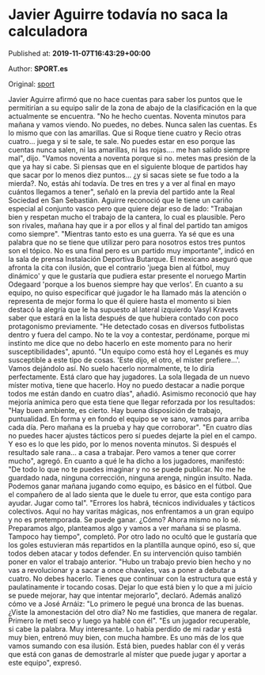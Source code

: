 
# Javier Aguirre todavía no saca la calculadora

Published at: **2019-11-07T16:43:29+00:00**

Author: **SPORT.es**

Original: [sport](https://www.sport.es/es/noticias/leganes/javier-aguirre-todavia-saca-calculadora-7718460)

Javier Aguirre afirmó que no hace cuentas para saber los puntos que le permitirían a su equipo salir de la zona de abajo de la clasificación en la que actualmente se encuentra.
"No he hecho cuentas. Noventa minutos para mañana y vamos viendo. No puedes, no debes. Nunca salen las cuentas. Es lo mismo que con las amarillas. Que si Roque tiene cuatro y Recio otras cuatro... juega y si te sale, te sale. No puedes estar en eso porque las cuentas nunca salen, ni las amarillas, ni las rojas.... me han salido siempre mal", dijo.
"Vamos noventa a noventa porque si no. metes mas presión de la que ya hay si cabe. Si piensas que en el siguiente bloque de partidos hay que sacar por lo menos diez puntos... ¿y si sacas siete se fue todo a la mierda?. No, estás ahí todavía. De tres en tres y a ver al final en mayo cuántos llegamos a tener", señaló en la previa del partido ante la Real Sociedad en San Sebastián.
Aguirre reconoció que le tiene un cariño especial al conjunto vasco pero que quiere dejar eso de lado: "Trabajan bien y respetan mucho el trabajo de la cantera, lo cual es plausible. Pero son rivales, mañana hay que ir a por ellos y al final del partido tan amigos como siempre".
"Mientras tanto esto es una guerra. Ya sé que es una palabra que no se tiene que utilizar pero para nosotros estos tres puntos son el tópico. No es una final pero es un partido muy importante", indicó en la sala de prensa Instalación Deportiva Butarque.
El mexicano aseguró que afronta la cita con ilusión, que el contrario 'juega bien al fútbol, muy dinámico' y que le gustaría que pudiera estar presente el noruego Martin Odegaard 'porque a los buenos siempre hay que verlos'.
En cuanto a su equipo, no quiso especificar qué jugador le ha llamado más la atención o representa de mejor forma lo que él quiere hasta el momento si bien destacó la alegría que le ha supuesto al lateral izquierdo Vasyl Kravets saber que estará en la lista después de que hubiera contado con poco protagonismo previamente.
"He detectado cosas en diversos futbolistas dentro y fuera del campo. No te la voy a contestar, perdóname, porque mi instinto me dice que no debo hacerlo en este momento para no herir susceptibilidades", apuntó.
"Un equipo como está hoy el Leganés es muy susceptible a este tipo de cosas. 'Este dijo, el otro, el míster prefiere...'. Vamos dejándolo así. No suelo hacerlo normalmente, te lo diría perfectamente. Está claro que hay jugadores. La sola llegada de un nuevo míster motiva, tiene que hacerlo. Hoy no puedo destacar a nadie porque todos me están dando en cuatro días", añadió.
Asimismo reconoció que hay mejoría anímica pero que esta tiene que llegar reforzada por los resultados: "Hay buen ambiente, es cierto. Hay buena disposición de trabajo, puntualidad. En forma y en fondo el equipo se ve sano, vamos para arriba cada día. Pero mañana es la prueba y hay que corroborar".
"En cuatro días no puedes hacer ajustes tácticos pero sí puedes dejarte la piel en el campo. Y eso es lo que les pido, por lo menos noventa minutos. Si después el resultado sale rana... a casa a trabajar. Pero vamos a tener que correr mucho", agregó.
En cuanto a qué le ha dicho a los jugadores, manifestó: "De todo lo que no te puedes imaginar y no se puede publicar. No me he guardado nada, ninguna corrección, ninguna arenga, ningún insulto. Nada. Podemos ganar mañana jugando como equipo, es básico en el fútbol. Que el compañero de al lado sienta que le duele tu error, que esta contigo para ayudar. Jugar como tal".
"Errores los habrá, técnicos individuales y tácticos colectivos. Aquí no hay varitas mágicas, nos enfrentamos a un gran equipo y no es pretemporada. Se puede ganar. ¿Cómo? Ahora mismo no lo sé. Preparamos algo, planteamos algo y vamos a ver mañana si se plasma. Tampoco hay tiempo", completó.
Por otro lado no ocultó que le gustaría que los goles estuvieran más repartidos en la plantilla aunque opinó, eso sí, que todos deben atacar y todos defender. En su intervención quiso también poner en valor el trabajo anterior.
"Hubo un trabajo previo bien hecho y no vas a revolucionar y a sacar a once chavales, vas a poner a debutar a cuatro. No debes hacerlo. Tienes que continuar con la estructura que está y paulatinamente ir tocando cosas. Dejar lo que está bien y lo que a mi juicio se puede mejorar, hay que intentar mejorarlo", declaró.
Además analizó cómo ve a José Arnáiz: "Lo primero le pegué una bronca de las buenas. ¿Viste la amonestación del otro día? No me fastidies, que manera de regalar. Primero le metí seco y luego ya hablé con él".
"Es un jugador recuperable, si cabe la palabra. Muy interesante. Lo había perdido de mi radar y está muy bien, entrenó muy bien, con mucha hambre. Es uno más de los que vamos sumando con esa ilusión. Está bien, puedes hablar con él y verás que está con ganas de demostrarle al míster que puede jugar y aportar a este equipo", expresó.
